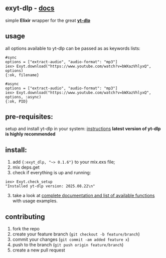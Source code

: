 ## exyt-dlp - [docs](https://hexdocs.pm/exyt_dlp/Exyt.html#content)
simple **Elixir** wrapper for the great [**yt-dlp**](https://github.com/yt-dlp/yt-dlp)

## usage
all options available to yt-dlp can be passed as as keywords lists:

```
#sync
options = ["extract-audio", "audio-format": "mp3"]
iex> Exyt.download("https://www.youtube.com/watch?v=bWXazVhlyxQ", options)
{:ok, filename}

#async
options = ["extract-audio", "audio-format": "mp3"]
iex> Exyt.download("https://www.youtube.com/watch?v=bWXazVhlyxQ", options, :async)
{:ok, PID}

```


## pre-requisites:  
setup and install yt-dlp in your system: [instructions](https://github.com/yt-dlp/yt-dlp/wiki/Installation)
**latest version of yt-dlp is highly recommended**

## install:  
1. add `{:exyt_dlp, "~> 0.1.6"}` to your mix.exs file;
2. mix deps.get
3. check if everything is up and running:
```
iex> Exyt.check_setup
"Installed yt-dlp version: 2025.08.22\n"

```

3. take a look at [complete documentation and list of available functions](https://hexdocs.pm/exyt_dlp/Exyt.html#content) with usage examples.

## contributing
1. fork the repo
2. create your feature branch (`git checkout -b feature/branch`)
3. commit your changes (`git commit -am added feature x`)
4. push to the branch (`git push origin feature/branch`)
5. create a new pull request
